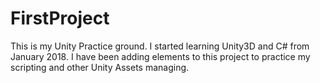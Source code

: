 # FirstProject

This is my Unity Practice ground. I started learning Unity3D and C# from January 2018. I have been adding elements to this project to practice my scripting and other Unity Assets managing. 
